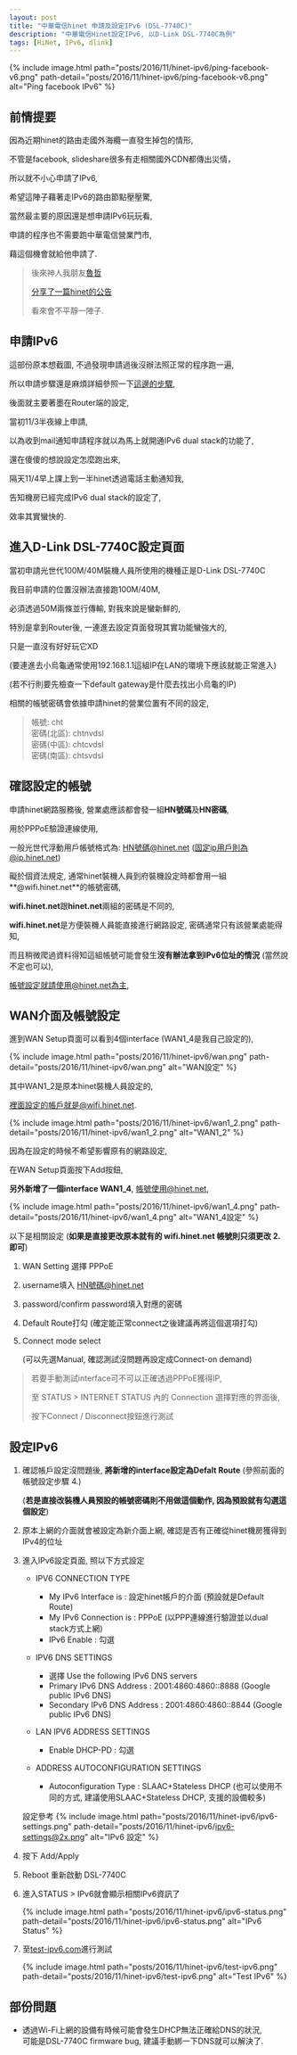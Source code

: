 ```yaml
---
layout: post
title: "中華電信hinet 申請及設定IPv6 (DSL-7740C)"
description: "中華電信Hinet設定IPv6, 以D-Link DSL-7740C為例"
tags: [HiNet, IPv6, dlink]
---
```


{% include image.html path="posts/2016/11/hinet-ipv6/ping-facebook-v6.png" path-detail="posts/2016/11/hinet-ipv6/ping-facebook-v6.png" alt="Ping facebook IPv6" %}

## 前情提要

因為近期hinet的路由走國外海纜一直發生掉包的情形,

不管是facebook, slideshare很多有走相關國外CDN都傳出災情，

所以就不小心申請了IPv6,

希望這陣子藉著走IPv6的路由節點壓壓驚,

當然最主要的原因還是想申請IPv6玩玩看,

申請的程序也不需要跑中華電信營業門市,

藉這個機會就給他申請了.

> 後來神人我朋友[魯哲](https://lucher.club/) 
>
> [分享了一篇hinet的公告](http://www.hinet.net/notifyPage.html?id=1581ecec33a000004a4f&type=0)
>
> 看來會不平靜一陣子.


## 申請IPv6

這部份原本想截圖, 不過發現申請過後沒辦法照正常的程序跑一遍,

所以申請步驟還是麻煩詳細參照一下[這邊的步驟](https://sofree.cc/hinet-ipv6/),

後面就主要著墨在Router端的設定,

當初11/3半夜線上申請,

以為收到mail通知申請程序就以為馬上就開通IPv6 dual stack的功能了,

還在傻傻的想說設定怎麼跑出來,

隔天11/4早上課上到一半hinet透過電話主動通知我,

告知機房已經完成IPv6 dual stack的設定了,

效率其實蠻快的.

## 進入D-Link DSL-7740C設定頁面

當初申請光世代100M/40M裝機人員所使用的機種正是D-Link DSL-7740C

我目前申請的位置沒辦法直接跑100M/40M,

必須透過50M兩條並行傳輸, 對我來說是蠻新鮮的,

特別是拿到Router後, 一連進去設定頁面發現其實功能蠻強大的,

只是一直沒有好好玩它XD

(要連進去小烏龜通常使用192.168.1.1這組IP在LAN的環境下應該就能正常進入)

(若不行則要先檢查一下default gateway是什麼去找出小烏龜的IP)

相關的帳號密碼會依據申請hinet的營業位置有不同的設定,

> 帳號: cht  
> 密碼(北區): chtnvdsl  
> 密碼(中區): chtcvdsl  
> 密碼(南區): chtsvdsl

## 確認設定的帳號

申請hinet網路服務後, 營業處應該都會發一組**HN號碼**及**HN密碼**,

用於PPPoE驗證連線使用,

一般光世代浮動用戶帳號格式為: HN號碼@hinet.net (固定ip用戶則為@ip.hinet.net)

礙於個資法規定, 通常hinet裝機人員到府裝機設定時都會用一組**@wifi.hinet.net**的帳號密碼,

**wifi.hinet.net**跟**hinet.net**兩組的密碼是不同的,

**wifi.hinet.net**是方便裝機人員能直接進行網路設定, 密碼通常只有該營業處能得知,

而且稍微爬過資料得知這組帳號可能會發生**沒有辦法拿到IPv6位址的情況** (當然說不定也可以),

帳號設定就請使用@hinet.net為主,

## WAN介面及帳號設定

進到WAN Setup頁面可以看到4個interface (WAN1_4是我自己設定的),

{% include image.html path="posts/2016/11/hinet-ipv6/wan.png" path-detail="posts/2016/11/hinet-ipv6/wan.png" alt="WAN設定" %}

其中WAN1_2是原本hinet裝機人員設定的,

裡面設定的帳戶就是@wifi.hinet.net.

{% include image.html path="posts/2016/11/hinet-ipv6/wan1_2.png" path-detail="posts/2016/11/hinet-ipv6/wan1_2.png" alt="WAN1_2" %}

因為在設定的時候不希望影響原有的網路設定,

在WAN Setup頁面按下Add按鈕,

**另外新增了一個interface WAN1_4**, 帳號使用@hinet.net,

{% include image.html path="posts/2016/11/hinet-ipv6/wan1_4.png" path-detail="posts/2016/11/hinet-ipv6/wan1_4.png" alt="WAN1_4設定" %}

以下是相關設定 (**如果是直接更改原本就有的 wifi.hinet.net 帳號則只須更改 2. 即可**)

1. WAN Setting 選擇 PPPoE
2. username填入 HN號碼@hinet.net
3. password/confirm password填入對應的密碼
4. Default Route打勾 (確定能正常connect之後建議再將這個選項打勾)
5. Connect mode select 

    (可以先選Manual, 確認測試沒問題再設定成Connect-on demand)

> 若要手動測試interface可不可以正確透過PPPoE獲得IP,
>
> 至 STATUS > INTERNET STATUS 內的 Connection 選擇對應的界面後,
>
> 按下Connect / Disconnect按鈕進行測試

## 設定IPv6

1. 確認帳戶設定沒問題後, **將新增的interface設定為Defalt Route** (參照前面的帳號設定步驟 4.)

    (**若是直接改裝機人員預設的帳號密碼則不用做這個動作, 因為預設就有勾選這個設定**)

2. 原本上網的介面就會被設定為新介面上網, 確認是否有正確從hinet機房獲得到IPv4的位址

3. 進入IPv6設定頁面, 照以下方式設定

    - IPV6 CONNECTION TYPE
        - My IPv6 Interface is : 設定hinet帳戶的介面 (預設就是Default Route)
        - My IPv6 Connection is : PPPoE (以PPP連線進行驗證並以dual stack方式上網)
        - IPv6 Enable : 勾選

    - IPV6 DNS SETTINGS
        - 選擇 Use the following IPv6 DNS servers
        - Primary IPv6 DNS Address : 2001:4860:4860::8888    (Google public IPv6 DNS)
        - Secondary IPv6 DNS Address : 2001:4860:4860::8844  (Google public IPv6 DNS)

    - LAN IPV6 ADDRESS SETTINGS
        - Enable DHCP-PD : 勾選

    - ADDRESS AUTOCONFIGURATION SETTINGS
        - Autoconfiguration Type : SLAAC+Stateless DHCP (也可以使用不同的方式, 建議使用SLAAC+Stateless DHCP, 支援的設備較多)

    設定參考
    {% include image.html path="posts/2016/11/hinet-ipv6/ipv6-settings.png" path-detail="posts/2016/11/hinet-ipv6/ipv6-settings@2x.png" alt="IPv6 設定" %}

4. 按下 Add/Apply

5. Reboot 重新啟動 DSL-7740C

6. 進入STATUS > IPv6就會顯示相關IPv6資訊了

    {% include image.html path="posts/2016/11/hinet-ipv6/ipv6-status.png" path-detail="posts/2016/11/hinet-ipv6/ipv6-status.png" alt="IPv6 Status" %}

7. 至[test-ipv6.com](http://test-ipv6.com)進行測試

    {% include image.html path="posts/2016/11/hinet-ipv6/test-ipv6.png" path-detail="posts/2016/11/hinet-ipv6/test-ipv6.png" alt="Test IPv6" %}

## 部份問題

- 透過Wi-Fi上網的設備有時候可能會發生DHCP無法正確給DNS的狀況,  
  可能是DSL-7740C firmware bug, 建議手動綁一下DNS就可以解決了.

